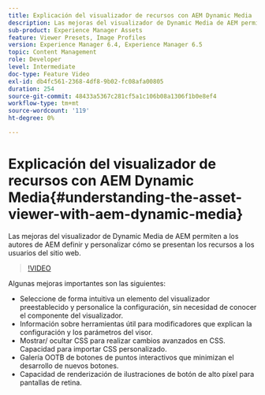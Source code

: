 ```yaml
---
title: Explicación del visualizador de recursos con AEM Dynamic Media
description: Las mejoras del visualizador de Dynamic Media de AEM permiten a los autores de AEM definir y personalizar cómo se presentan los recursos a los usuarios del sitio web.
sub-product: Experience Manager Assets
feature: Viewer Presets, Image Profiles
version: Experience Manager 6.4, Experience Manager 6.5
topic: Content Management
role: Developer
level: Intermediate
doc-type: Feature Video
exl-id: db4fc561-2368-4df8-9b02-fc08afa00805
duration: 254
source-git-commit: 48433a5367c281cf5a1c106b08a1306f1b0e8ef4
workflow-type: tm+mt
source-wordcount: '119'
ht-degree: 0%

---
```


# Explicación del visualizador de recursos con AEM Dynamic Media{#understanding-the-asset-viewer-with-aem-dynamic-media}

Las mejoras del visualizador de Dynamic Media de AEM permiten a los autores de AEM definir y personalizar cómo se presentan los recursos a los usuarios del sitio web.

>[!VIDEO](https://video.tv.adobe.com/v/40150?quality=12&learn=on&captions=spa)

Algunas mejoras importantes son las siguientes:

* Seleccione de forma intuitiva un elemento del visualizador preestablecido y personalice la configuración, sin necesidad de conocer el componente del visualizador.
* Información sobre herramientas útil para modificadores que explican la configuración y los parámetros del visor.
* Mostrar/ ocultar CSS para realizar cambios avanzados en CSS. Capacidad para importar CSS personalizado.
* Galería OOTB de botones de puntos interactivos que minimizan el desarrollo de nuevos botones.
* Capacidad de renderización de ilustraciones de botón de alto píxel para pantallas de retina.
